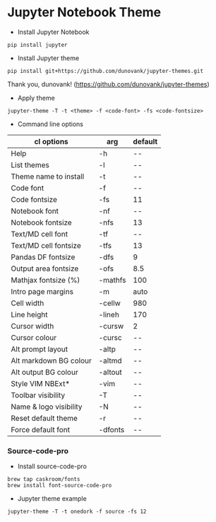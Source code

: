 # Jupyter Notebook Theme
+ Install Jupyter Notebook

```
pip install jupyter
```

+ Install Jupyter theme

```
pip install git+https://github.com/dunovank/jupyter-themes.git
```
Thank you, dunovank! (https://github.com/dunovank/jupyter-themes)

+ Apply theme

```
jupyter-theme -T -t <theme> -f <code-font> -fs <code-fontsize>
```

+ Command line options

cl options | arg | default
--- | --- | ---
Help | -h  | --
List themes | -l | --
Theme name to install | -t | --
Code font | -f | --
Code fontsize | -fs | 11
Notebook font | -nf | --
Notebook fontsize | -nfs | 13
Text/MD cell font | -tf | --
Text/MD cell fontsize | -tfs | 13
Pandas DF fontsize | -dfs | 9
Output area fontsize | -ofs | 8.5
Mathjax fontsize (%) | -mathfs | 100
Intro page margins | -m | auto
Cell width | -cellw | 980
Line height | -lineh | 170
Cursor width | -cursw | 2
Cursor colour | -cursc | --
Alt prompt layout | -altp | --
Alt markdown BG colour | -altmd | --
Alt output BG colour | -altout | --
Style VIM NBExt* | -vim | --
Toolbar visibility | -T | --
Name & logo visibility | -N | --
Reset default theme | -r | --
Force default font | -dfonts | --

### Source-code-pro
+ Install source-code-pro

```
brew tap caskroom/fonts
brew install font-source-code-pro
```

+ Jupyter theme example

```
jupyter-theme -T -t onedork -f source -fs 12
```